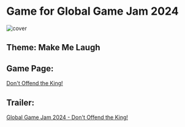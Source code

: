 # Game for Global Game Jam 2024

![cover](https://globalgamejam.org/s3/files/styles/sidebar_full/s3/games/2024/188007/featured/Screenshot_32.png?itok=pjsBjzLH)

## Theme: Make Me Laugh

## Game Page:

[Don't Offend the King!](https://globalgamejam.org/games/2024/dont-offend-king-1)

## Trailer:

[Global Game Jam 2024 - Don't Offend the King!](tba)
